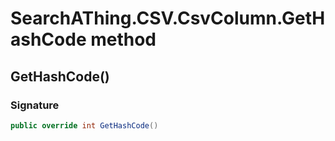 # SearchAThing.CSV.CsvColumn.GetHashCode method
## GetHashCode()
### Signature
```csharp
public override int GetHashCode()
```
